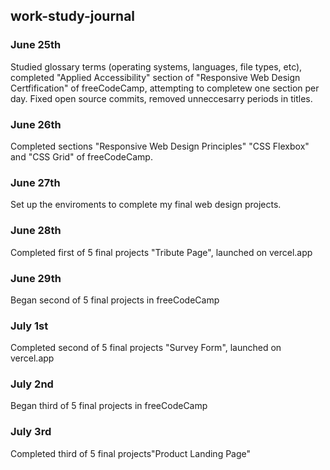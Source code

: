 ## work-study-journal

### June 25th
Studied glossary terms (operating systems, languages, file types, etc), completed "Applied Accessibility" section of "Responsive Web Design Certfification" of freeCodeCamp, attempting to completew one section per day. Fixed open source commits, removed unneccesarry periods in titles.

### June 26th
Completed sections "Responsive Web Design Principles" "CSS Flexbox" and "CSS Grid" of freeCodeCamp.

### June 27th
Set up the enviroments to complete my final web design projects.

### June 28th
Completed first of 5 final projects "Tribute Page", launched on vercel.app

### June 29th
Began second of 5 final projects in freeCodeCamp

### July 1st
Completed second of 5 final projects "Survey Form", launched on vercel.app

### July 2nd
Began third of 5 final projects in freeCodeCamp

### July 3rd
Completed third of 5 final projects"Product Landing Page"

